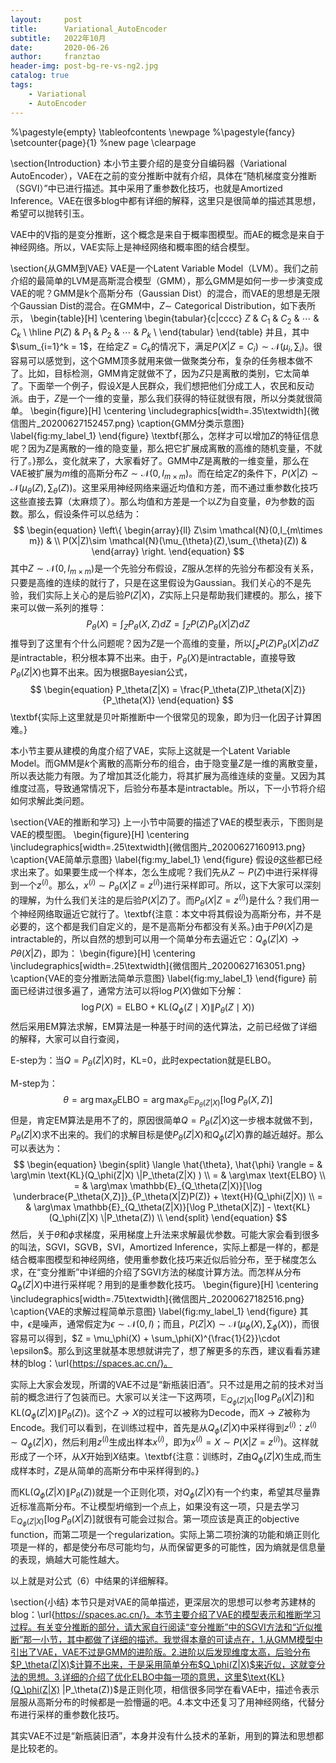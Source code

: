 ```yaml
---
layout:     post
title:      Variational_AutoEncoder
subtitle:   2022年10月
date:       2020-06-26
author:     franztao
header-img: post-bg-re-vs-ng2.jpg
catalog: true
tags:
    - Variational
    - AutoEncoder
---
```


    

%\pagestyle{empty}
\tableofcontents
\newpage
%\pagestyle{fancy}
\setcounter{page}{1} %new page
\clearpage




\section{Introduction}
本小节主要介绍的是变分自编码器（Variational AutoEncoder），VAE在之前的变分推断中就有介绍，具体在“随机梯度变分推断（SGVI）”中已进行描述。其中采用了重参数化技巧，也就是Amortized Inference。VAE在很多blog中都有详细的解释，这里只是很简单的描述其思想，希望可以抛转引玉。

VAE中的V指的是变分推断，这个概念是来自于概率图模型。而AE的概念是来自于神经网络。所以，VAE实际上是神经网络和概率图的结合模型。

\section{从GMM到VAE}
VAE是一个Latent Variable Model（LVM）。我们之前介绍的最简单的LVM是高斯混合模型（GMM），那么GMM是如何一步一步演变成VAE的呢？GMM是k个高斯分布（Gaussian Dist）的混合，而VAE的思想是无限个Gaussian Dist的混合。在GMM中，$Z\sim$ Categorical Distribution，如下表所示，
\begin{table}[H]
    \centering
    \begin{tabular}{c|cccc}
         $Z$ & $C_1$ & $C_2$ & $\cdots$ & $C_k$  \\
         \hline
         $P(Z)$ & $P_1$ & $P_2$ & $\cdots$ & $P_k$  \\
    \end{tabular}
\end{table}
并且，其中$\sum_{i=1}^k = 1$，在给定$Z=C_k$的情况下，满足$P(X|Z=C_i)\sim \mathcal{N}(\mu_i, \sum_i)$。很容易可以感觉到，这个GMM顶多就用来做一做聚类分布，复杂的任务根本做不了。比如，目标检测，GMM肯定就做不了，因为$Z$只是离散的类别，它太简单了。下面举一个例子，假设$X$是人民群众，我们想把他们分成工人，农民和反动派。由于，$Z$是一个一维的变量，那么我们获得的特征就很有限，所以分类就很简单。
\begin{figure}[H]
    \centering
    \includegraphics[width=.35\textwidth]{微信图片_20200627152457.png}
    \caption{GMM分类示意图}
    \label{fig:my_label_1}
\end{figure}
\textbf{那么，怎样才可以增加$Z$的特征信息呢？因为$Z$是离散的一维的隐变量，那么把它扩展成离散的高维的随机变量，不就行了。}那么，变化就来了，大家看好了。GMM中$Z$是离散的一维变量，那么在VAE被扩展为$m$维的高斯分布$Z\sim \mathcal{N}(0,I_{m\times m})$。而在给定$Z$的条件下，$P(X|Z)\sim \mathcal{N}(\mu_{\theta}(Z),\sum_{\theta}(Z))$。这里采用神经网络来逼近均值和方差，而不通过重参数化技巧这些直接去算（太麻烦了）。那么均值和方差是一个以$Z$为自变量，$\theta$为参数的函数。那么，假设条件可以总结为：
$$
\begin{equation}
    \left\{
    \begin{array}{ll}
        Z\sim \mathcal{N}(0,I_{m\times m}) &  \\
        P(X|Z)\sim \mathcal{N}(\mu_{\theta}(Z),\sum_{\theta}(Z)) & 
    \end{array}
    \right.
\end{equation}
$$
其中$Z\sim \mathcal{N}(0,I_{m\times m})$是一个先验分布假设，$Z$服从怎样的先验分布都没有关系，只要是高维的连续的就行了，只是在这里假设为Gaussian。我们关心的不是先验，我们实际上关心的是后验$P(Z|X)$，$Z$实际上只是帮助我们建模的。那么，接下来可以做一系列的推导：
$$
\begin{equation}
    P_\theta(X) = \int_Z P_\theta(X,Z)dZ = \int_Z P(Z)P_\theta(X|Z) dZ
\end{equation}
$$
推导到了这里有个什么问题呢？因为$Z$是一个高维的变量，所以$\int_z P(Z)P_\theta(X|Z) dZ$是intractable，积分根本算不出来。由于，$P_\theta(X)$是intractable，直接导致$P_\theta(Z|X)$也算不出来。因为根据Bayesian公式，
$$
\begin{equation}
    P_\theta(Z|X) = \frac{P_\theta(Z)P_\theta(X|Z)}{P_\theta(X)}
\end{equation}
$$
\textbf{实际上这里就是贝叶斯推断中一个很常见的现象，即为归一化因子计算困难。}

本小节主要从建模的角度介绍了VAE，实际上这就是一个Latent Variable Model。而GMM是$k$个离散的高斯分布的组合，由于隐变量$Z$是一维的离散变量，所以表达能力有限。为了增加其泛化能力，将其扩展为高维连续的变量。又因为其维度过高，导致通常情况下，后验分布基本是intractable。所以，下一小节将介绍如何求解此类问题。

\section{VAE的推断和学习}
上一小节中简要的描述了VAE的模型表示，下图则是VAE的模型图。
\begin{figure}[H]
    \centering
    \includegraphics[width=.25\textwidth]{微信图片_20200627160913.png}
    \caption{VAE简单示意图}
    \label{fig:my_label_1}
\end{figure}
假设$\theta$这些都已经求出来了。如果要生成一个样本，怎么生成呢？我们先从$Z\sim P(Z)$中进行采样得到一个$z^{(i)}$。那么，$x^{(i)}\sim P_\theta(X|Z=z^{(i)})$进行采样即可。所以，这下大家可以深刻的理解，为什么我们关注的是后验$P(X|Z)$了。而$P_\theta(X|Z=z^{(i)})$是什么？我们用一个神经网络取逼近它就行了。\textbf{注意：本文中将其假设为高斯分布，并不是必要的，这个都是我们自定义的，是不是高斯分布都没有关系。}由于$P\theta(X|Z)$是intractable的，所以自然的想到可以用一个简单分布去逼近它：$Q_\phi(Z|X) \to P\theta(X|Z)$，即为：
\begin{figure}[H]
    \centering
    \includegraphics[width=.25\textwidth]{微信图片_20200627163051.png}
    \caption{VAE的变分推断法简单示意图}
    \label{fig:my_label_1}
\end{figure}
前面已经讲过很多遍了，通常方法可以将$\log P(X)$做如下分解：
$$
\begin{equation}
    \log P(X)=\text{ELBO}+\text{KL}\left(Q_{\phi}(Z \mid X) \| P_{\theta}(Z \mid X)\right)
\end{equation}
$$
然后采用EM算法求解，EM算法是一种基于时间的迭代算法，之前已经做了详细的解释，大家可以自行查阅，

E-step为：当$Q=P_\theta(Z|X)$时，KL=0，此时expectation就是ELBO。

M-step为：
$$
\begin{equation}
    \theta = \arg\max_\theta \text{ELBO} = \arg\max_\theta \mathbb{E}_{P_\theta(Z
    |X)}[\log P_\theta(X,Z)]
\end{equation}
$$
但是，肯定EM算法是用不了的，原因很简单$Q=P_\theta(Z|X)$这一步根本就做不到，$P_\theta(Z|X)$求不出来的。我们的求解目标是使$P_\theta(Z|X)$和$Q_\phi(Z|X)$靠的越近越好。那么可以表达为：
$$
\begin{equation}
    \begin{split}
        \langle \hat{\theta}, \hat{\phi} \rangle = & \arg\min \text{KL}(Q_\phi(Z|X) \|P_\theta(Z|X) ) \\
        = & \arg\max \text{ELBO} \\
        = & \arg\max \mathbb{E}_{Q_\theta(Z|X)}[\log \underbrace{P_\theta(X,Z)]}_{P_\theta(X|Z)P(Z)} + \text{H}(Q_\phi(Z|X)) \\
        = & \arg\max \mathbb{E}_{Q_\theta(Z|X)}[\log P_\theta(X|Z)] - \text{KL}(Q_\phi(Z|X) \|P_\theta(Z)) \\
    \end{split}
\end{equation}
$$
然后，关于$\theta$和$\phi$求梯度，采用梯度上升法来求解最优参数。可能大家会看到很多的叫法，SGVI，SGVB，SVI，Amortized Inference，实际上都是一样的，都是结合概率图模型和神经网络，使用重参数化技巧来近似后验分布，至于梯度怎么求，在“变分推断”中详细的介绍了SGVI方法的梯度计算方法。而怎样从分布$Q_\phi(Z|X)$中进行采样呢？用到的是重参数化技巧。
\begin{figure}[H]
    \centering
    \includegraphics[width=.75\textwidth]{微信图片_20200627182516.png}
    \caption{VAE的求解过程简单示意图}
    \label{fig:my_label_1}
\end{figure}
其中，$\epsilon$是噪声，通常假定为$\epsilon \sim \mathcal{N}(0,I)$；而且，$P(Z|X) \sim \mathcal{N}(\mu_\phi(X),\sum_\phi(X))$，而很容易可以得到，$Z = \mu_\phi(X) + \sum_\phi(X)^{\frac{1}{2}}\cdot \epsilon$。那么到这里就基本思想就讲完了，想了解更多的东西，建议看看苏建林的blog：\url{https://spaces.ac.cn/}。

实际上大家会发现，所谓的VAE不过是“新瓶装旧酒”。只不过是用之前的技术对当前的概念进行了包装而已。大家可以关注一下这两项，$\mathbb{E}_{Q_\phi(Z|X)}[\log P_\theta(X|Z)]$和$\text{KL}(Q_\phi(Z|X) \|P_\theta(Z))$。这个$Z\to X$的过程可以被称为Decode，而$X \to Z$被称为Encode。我们可以看到，在训练过程中，首先是从$Q_\phi(Z|X)$中采样得到$z^{(i)}$：$z^{(i)} \sim Q_\phi(Z|X)$，然后利用$z^{(i)}$生成出样本$x^{(i)}$，即为$x^{(i)} = X \sim P(X|Z=z^{(i)})$。这样就形成了一个环，从$X$开始到$X$结束。\textbf{注意：训练时，$Z$由$Q_\phi(Z|X)$生成,而生成样本时，$Z$是从简单的高斯分布中采样得到的。}

而$\text{KL}(Q_\phi(Z|X) \|P_\theta(Z))$就是一个正则化项，对$Q_\phi(Z|X)$有一个约束，希望其尽量靠近标准高斯分布。不让模型坍缩到一个点上，如果没有这一项，只是去学习$\mathbb{E}_{Q_\phi(Z|X)}[\log P_\theta(X|Z)]$就很有可能会过拟合。第一项应该是真正的objective function，而第二项是一个regularization。实际上第二项扮演的功能和熵正则化项是一样的，都是使分布尽可能均匀，从而保留更多的可能性，因为熵就是信息量的表现，熵越大可能性越大。

以上就是对公式（6）中结果的详细解释。

\section{小结}
本节只是对VAE的简单描述，更深层次的思想可以参考苏建林的blog：\url{https://spaces.ac.cn/}。本节主要介绍了VAE的模型表示和推断学习过程。有关变分推断的部分，请大家自行阅读“变分推断”中的SGVI方法和“近似推断”那一小节，其中都做了详细的描述。我觉得本章的可读点在，1.从GMM模型中引出了VAE，VAE不过是GMM的进阶版。2.进阶以后发现维度太高，后验分布$P_\theta(Z|X)$计算不出来，于是采用简单分布$Q_\phi(Z|X)$来近似，这就变分法的思想。3.详细的介绍了优化ELBO中每一项的意思，这里$\text{KL}(Q_\phi(Z|X) \|P_\theta(Z))$是正则化项，相信很多同学在看VAE中，描述令表示层服从高斯分布的时候都是一脸懵逼的吧。4.本文中还复习了用神经网络，代替分布进行采样的重参数化技巧。

其实VAE不过是“新瓶装旧酒”，本身并没有什么技术的革新，用到的算法和思想都是比较老的。

